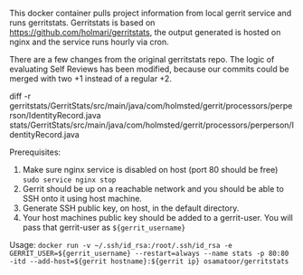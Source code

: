 This docker container pulls project information from local gerrit service and runs gerritstats. Gerritstats is based on https://github.com/holmari/gerritstats, the output generated is hosted on nginx and the service runs hourly via cron.

There are a few changes from the original gerritstats repo. The logic of evaluating Self Reviews has been modified, because our commits could be merged with two +1 instead of a regular +2.

diff -r gerritstats/GerritStats/src/main/java/com/holmsted/gerrit/processors/perperson/IdentityRecord.java stats/GerritStats/src/main/java/com/holmsted/gerrit/processors/perperson/IdentityRecord.java

Prerequisites:

1. Make sure nginx service is disabled on host (port 80 should be free)
`sudo service nginx stop`
2. Gerrit should be up on a reachable network and you should be able to SSH onto it using host machine.
3. Generate SSH public key, on host, in the default directory.
4. Your host machines public key should be added to a gerrit-user. You will pass that gerrit-user as `${gerrit_username}`

Usage:
`docker run -v ~/.ssh/id_rsa:/root/.ssh/id_rsa -e GERRIT_USER=${gerrit_username} --restart=always --name stats -p 80:80 -itd --add-host=${gerrit hostname}:${gerrit ip} osamatoor/gerritstats`
